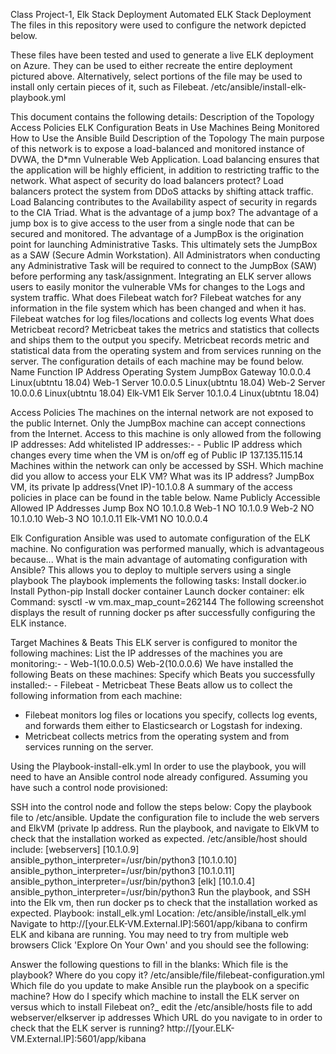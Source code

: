 Class Project-1, Elk Stack Deployment Automated ELK Stack Deployment
The files in this repository were used to configure the network depicted below.

These files have been tested and used to generate a live ELK deployment on Azure. They can be used to either recreate the entire deployment pictured above. Alternatively, select portions of the file may be used to install only certain pieces of it, such as Filebeat.
  /etc/ansible/install-elk-playbook.yml
 
This document contains the following details:
Description of the Topology
Access Policies
ELK Configuration
Beats in Use
Machines Being Monitored
How to Use the Ansible Build
Description of the Topology
The main purpose of this network is to expose a load-balanced and monitored instance of DVWA, the D*mn Vulnerable Web Application.
Load balancing ensures that the application will be highly efficient, in addition to restricting traffic to the network.
What aspect of security do load balancers protect?
Load balancers protect the system from DDoS attacks by shifting attack traffic.
Load Balancing contributes to the Availability aspect of security in regards to the CIA Triad.
What is the advantage of a jump box?
The advantage of a jump box is to give access to the user from a single node that can be secured and monitored.
The advantage of a JumpBox is the origination point for launching Administrative Tasks. This ultimately sets the JumpBox as a SAW (Secure Admin Workstation). All Administrators when conducting any Administrative Task will be required to connect to the JumpBox (SAW) before performing any task/assignment.
Integrating an ELK server allows users to easily monitor the vulnerable VMs for changes to the Logs and system traffic.
What does Filebeat watch for?
Filebeat watches for any information in the file system which has been changed and when it has.
Filebeat watches for log files/locations and collects log events
What does Metricbeat record?
Metricbeat takes the metrics and statistics that collects and ships them to the output you specify.
Metricbeat records metric and statistical data from the operating system and from services running on the server.
The configuration details of each machine may be found below.
Name
Function
IP Address
Operating System
JumpBox
Gateway
10.0.0.4
Linux(ubtntu 18.04)
Web-1
Server
10.0.0.5
Linux(ubtntu 18.04)
Web-2
Server
10.0.0.6
Linux(ubtntu 18.04)
Elk-VM1
Elk Server
10.1.0.4
Linux(ubtntu 18.04)

Access Policies
The machines on the internal network are not exposed to the public Internet.
Only the JumpBox machine can accept connections from the Internet. Access to this machine is only allowed from the following IP addresses:
Add whitelisted IP addresses:- - Public IP address which changes every time when the VM is on/off eg of Public IP 137.135.115.14
Machines within the network can only be accessed by SSH.
Which machine did you allow to access your ELK VM? What was its IP address? JumpBox VM, its private Ip address(Vnet IP)-10.1.0.8
A summary of the access policies in place can be found in the table below.
Name
Publicly Accessible
Allowed IP Addresses
Jump Box
NO
10.1.0.8
Web-1
NO
10.1.0.9
Web-2
NO
10.1.0.10
Web-3
NO
10.1.0.11
Elk-VM1
NO
10.0.0.4

Elk Configuration
Ansible was used to automate configuration of the ELK machine. No configuration was performed manually, which is advantageous because...
What is the main advantage of automating configuration with Ansible?
This allows you to deploy to multiple servers using a single playbook
The playbook implements the following tasks:
Install docker.io
Install Python-pip
Install docker container
Launch docker container: elk
Command: sysctl -w vm.max_map_count=262144
The following screenshot displays the result of running docker ps after successfully configuring the ELK instance.

Target Machines & Beats
This ELK server is configured to monitor the following machines:
List the IP addresses of the machines you are monitoring:- - Web-1(10.0.0.5) Web-2(10.0.0.6)
We have installed the following Beats on these machines:
Specify which Beats you successfully installed:- - Filebeat - Metricbeat
These Beats allow us to collect the following information from each machine:
- Filebeat monitors log files or locations you specify, collects log events, and forwards them either to Elasticsearch or Logstash for indexing.
- Metricbeat collects metrics from the operating system and from services running on the server.
 
Using the Playbook-install-elk.yml
In order to use the playbook, you will need to have an Ansible control node already configured. Assuming you have such a control node provisioned: 
 
SSH into the control node and follow the steps below:
Copy the playbook file to /etc/ansible.
Update the configuration file to include the web servers and ElkVM (private Ip address.
Run the playbook, and navigate to ElkVM to check that the installation worked as expected. /etc/ansible/host should include:
[webservers] [10.1.0.9] ansible_python_interpreter=/usr/bin/python3 [10.1.0.10] ansible_python_interpreter=/usr/bin/python3 [10.1.0.11] ansible_python_interpreter=/usr/bin/python3
[elk] [10.1.0.4] ansible_python_interpreter=/usr/bin/python3
Run the playbook, and SSH into the Elk vm, then run docker ps to check that the installation worked as expected. Playbook: install_elk.yml Location: /etc/ansible/install_elk.yml Navigate to http://[your.ELK-VM.External.IP]:5601/app/kibana to confirm ELK and kibana are running. You may need to try from multiple web browsers Click 'Explore On Your Own' and you should see the following:

Answer the following questions to fill in the blanks:
Which file is the playbook? Where do you copy it? /etc/ansible/file/filebeat-configuration.yml
Which file do you update to make Ansible run the playbook on a specific machine? How do I specify which machine to install the ELK server on versus which to install Filebeat on?_ edit the /etc/ansible/hosts file to add webserver/elkserver ip addresses
Which URL do you navigate to in order to check that the ELK server is running? http://[your.ELK-VM.External.IP]:5601/app/kibana
